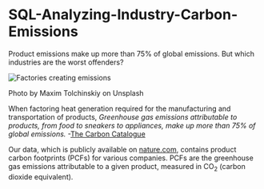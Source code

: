 # SQL-Analyzing-Industry-Carbon-Emissions
Product emissions make up more than 75% of global emissions. But which industries are the worst offenders?

![Factories creating emissions](pollution.jpg)

Photo by Maxim Tolchinskiy on Unsplash
  

When factoring heat generation required for the manufacturing and transportation of products, _Greenhouse gas emissions attributable to products, from food to sneakers to appliances, make up more than 75% of global emissions._ -[The Carbon Catalogue](https://www.nature.com/articles/s41597-022-01178-9)

Our data, which is publicly available on [nature.com](https://www.nature.com/articles/s41597-022-01178-9), contains product carbon footprints (PCFs) for various companies. PCFs are the greenhouse gas emissions attributable to a given product, measured in CO<sub>2</sub> (carbon dioxide equivalent).
